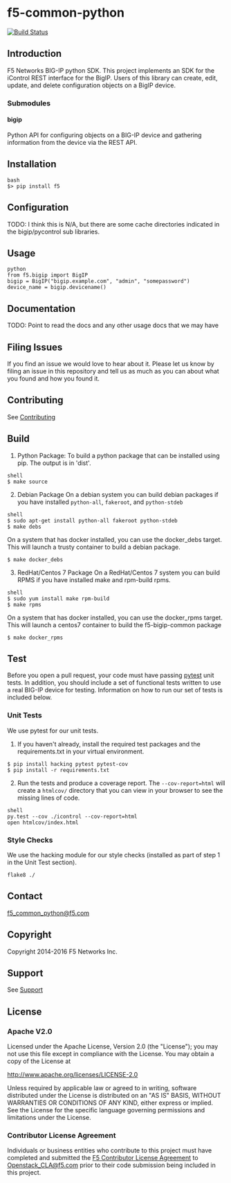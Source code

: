 <!--
Copyright 2015 F5 Networks Inc.

Licensed under the Apache License, Version 2.0 (the "License");
you may not use this file except in compliance with the License.
You may obtain a copy of the License at

  http://www.apache.org/licenses/LICENSE-2.0

Unless required by applicable law or agreed to in writing, software
distributed under the License is distributed on an "AS IS" BASIS,
WITHOUT WARRANTIES OR CONDITIONS OF ANY KIND, either express or implied.
See the License for the specific language governing permissions and
limitations under the License.
-->
# f5-common-python
[![Build Status](https://travis-ci.com/F5Networks/f5-common-python.svg?token=s9yQgrQoSkLe6ec4WQKS&branch=develop)](https://travis-ci.com/F5Networks/f5-common-python)

## Introduction
F5 Networks BIG-IP python SDK.  This project implements an SDK for the
iControl REST interface for the BigIP.  Users of this library can create, edit,
update, and delete configuration objects on a BigIP device.

### Submodules

#### bigip
Python API for configuring objects on a BIG-IP device and gathering information
from the device via the REST API.

## Installation
```
bash
$> pip install f5
```

## Configuration
TODO: I think this is N/A, but there are some cache directories indicated in the bigip/pycontrol sub libraries.

## Usage
```
python
from f5.bigip import BigIP
bigip = BigIP("bigip.example.com", "admin", "somepassword")
device_name = bigip.devicename()
```

## Documentation
TODO: Point to read the docs and any other usage docs that we may have

## Filing Issues
If you find an issue we would love to hear about it. Please let us know by
filing an issue in this repository and tell us as much as you can about what
you found and how you found it.

## Contributing
See [Contributing](CONTRIBUTING.md)

## Build

1. Python Package:
To build a python package that can be installed using pip. The output is in 'dist'.
```
shell
$ make source
```
2. Debian Package
On a debian system you can build debian packages if you have installed `python-all`, `fakeroot`, and `python-stdeb`
```
shell
$ sudo apt-get install python-all fakeroot python-stdeb
$ make debs
```
On a system that has docker installed, you can use the docker_debs target. This will launch a trusty container to build
a debian package.
```shell
$ make docker_debs
```
3. RedHat/Centos 7 Package
On a RedHat/Centos 7 system you can build RPMS if you have installed make and rpm-build rpms.
```
shell
$ sudo yum install make rpm-build
$ make rpms
```
On a system that has docker installed, you can use the docker_rpms target. This will launch a centos7 container to build
the f5-bigip-common package
```shell
$ make docker_rpms
```

## Test
Before you open a pull request, your code must have passing [pytest](http://pytest.org) unit tests. In addition, you should include a set of functional tests written to use a real BIG-IP device for testing. Information on how to run our set of tests is included below.

### Unit Tests
We use pytest for our unit tests.
1. If you haven't already, install the required test packages and the requirements.txt in your virtual environment.
```shell
$ pip install hacking pytest pytest-cov
$ pip install -r requirements.txt
```
2. Run the tests and produce a coverage report.  The `--cov-report=html` will
create a `htmlcov/` directory that you can view in your browser to see the
missing lines of code.
```
shell
py.test --cov ./icontrol --cov-report=html
open htmlcov/index.html
```

### Style Checks
We use the hacking module for our style checks (installed as part of
step 1 in the Unit Test section).
```shell
flake8 ./
```

## Contact
<f5_common_python@f5.com>

## Copyright
Copyright 2014-2016 F5 Networks Inc.

## Support
See [Support](SUPPORT.md)

## License
 
### Apache V2.0
Licensed under the Apache License, Version 2.0 (the "License");
you may not use this file except in compliance with the License.
You may obtain a copy of the License at
 
http://www.apache.org/licenses/LICENSE-2.0
 
Unless required by applicable law or agreed to in writing, software
distributed under the License is distributed on an "AS IS" BASIS,
WITHOUT WARRANTIES OR CONDITIONS OF ANY KIND, either express or implied.
See the License for the specific language governing permissions and
limitations under the License.
 
### Contributor License Agreement
Individuals or business entities who contribute to this project must have completed and submitted the [F5 Contributor License Agreement](http://f5networks.github.io/f5-openstack-docs/cla_landing/index.html) to Openstack_CLA@f5.com prior to their
code submission being included in this project.